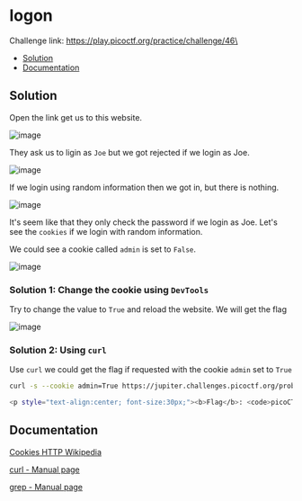# logon
Challenge link: https://play.picoctf.org/practice/challenge/46\
- [Solution](#solution)
- [Documentation](#documentation)
## Solution
Open the link get us to this website.

![image](https://github.com/user-attachments/assets/72fa3d8e-a607-4276-b90b-ee44675b3020)

They ask us to ligin as `Joe` but we got rejected if we login as Joe. 

![image](https://github.com/user-attachments/assets/77cd8b5f-ce54-43c6-ae38-c0431b751119)

If we login using random information then we got in, but there is nothing. 

![image](https://github.com/user-attachments/assets/26a9d851-10e5-48c6-8ae0-535874433a24)

It's seem like that they only check the password if we login as Joe. Let's see the `cookies` if we login with random information.

We could see a cookie called `admin` is set to `False`.

![image](https://github.com/user-attachments/assets/6be86d22-94df-4b64-9ed3-e33fb9e28db9)

### Solution 1: Change the cookie using `DevTools`
Try to change the value to `True` and reload the website. We will get the flag

![image](https://github.com/user-attachments/assets/9339d412-c2af-40ea-a93d-08e9e59dfeeb)

### Solution 2: Using `curl`
Use `curl` we could get the flag if requested with the cookie `admin` set to `True`
```bash
curl -s --cookie admin=True https://jupiter.challenges.picoctf.org/problem/13594/flag | grep picoCTF
```
```bash
<p style="text-align:center; font-size:30px;"><b>Flag</b>: <code>picoCTF{th3_c0nsp1r4cy_l1v3s_d1c24fef}</code></p>
```
## Documentation
[Cookies HTTP Wikipedia](https://en.wikipedia.org/wiki/HTTP_cookie)

[curl - Manual page](https://linux.die.net/man/1/curl)

[grep - Manual page](https://linux.die.net/man/1/grep)
